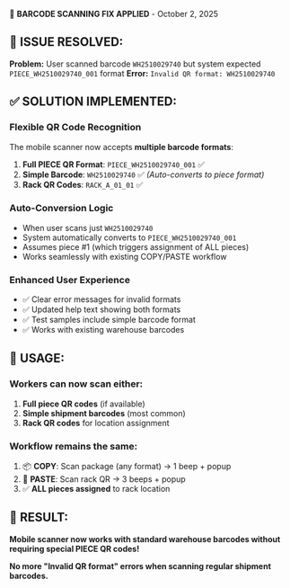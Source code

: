 🔧 **BARCODE SCANNING FIX APPLIED** - October 2, 2025

## 🚨 **ISSUE RESOLVED:**

**Problem:** User scanned barcode `WH2510029740` but system expected `PIECE_WH2510029740_001` format
**Error:** `Invalid QR format: WH2510029740`

## ✅ **SOLUTION IMPLEMENTED:**

### **Flexible QR Code Recognition**
The mobile scanner now accepts **multiple barcode formats**:

1. **Full PIECE QR Format**: `PIECE_WH2510029740_001` ✅
2. **Simple Barcode**: `WH2510029740` ✅ *(Auto-converts to piece format)*
3. **Rack QR Codes**: `RACK_A_01_01` ✅

### **Auto-Conversion Logic**
- When user scans just `WH2510029740`
- System automatically converts to `PIECE_WH2510029740_001`
- Assumes piece #1 (which triggers assignment of ALL pieces)
- Works seamlessly with existing COPY/PASTE workflow

### **Enhanced User Experience**
- ✅ Clear error messages for invalid formats
- ✅ Updated help text showing both formats
- ✅ Test samples include simple barcode format
- ✅ Works with existing warehouse barcodes

## 📱 **USAGE:**

### **Workers can now scan either:**
1. **Full piece QR codes** (if available)
2. **Simple shipment barcodes** (most common)
3. **Rack QR codes** for location assignment

### **Workflow remains the same:**
1. 📦 **COPY**: Scan package (any format) → 1 beep + popup
2. 📍 **PASTE**: Scan rack QR → 3 beeps + popup  
3. ✅ **ALL pieces assigned** to rack location

## 🎯 **RESULT:**
**Mobile scanner now works with standard warehouse barcodes without requiring special PIECE QR codes!**

**No more "Invalid QR format" errors when scanning regular shipment barcodes.**
